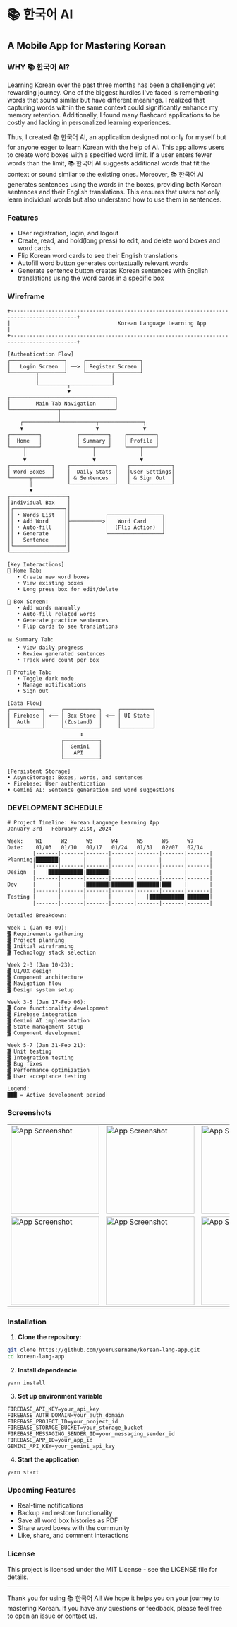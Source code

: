 # 📚 한국어 AI

## A Mobile App for Mastering Korean

### WHY 📚 한국어 AI?

Learning Korean over the past three months has been a challenging yet rewarding journey. One of the biggest hurdles I've faced is remembering words that sound similar but have different meanings. I realized that capturing words within the same context could significantly enhance my memory retention. Additionally, I found many flashcard applications to be costly and lacking in personalized learning experiences.

Thus, I created 📚 한국어 AI, an application designed not only for myself but for anyone eager to learn Korean with the help of AI. This app allows users to create word boxes with a specified word limit. If a user enters fewer words than the limit, 📚 한국어 AI suggests additional words that fit the context or sound similar to the existing ones. Moreover, 📚 한국어 AI generates sentences using the words in the boxes, providing both Korean sentences and their English translations. This ensures that users not only learn individual words but also understand how to use them in sentences.

### Features

- User registration, login, and logout
- Create, read, and hold(long press) to edit, and delete word boxes and word cards
- Flip Korean word cards to see their English translations
- Autofill word button generates contextually relevant words
- Generate sentence button creates Korean sentences with English translations using the word cards in a specific box

### Wireframe

```plaintext
+-------------------------------------------------------------------------------------------+
|                                  Korean Language Learning App                             |
+-------------------------------------------------------------------------------------------+

[Authentication Flow]
┌─────────────────┐     ┌─────────────────┐
│   Login Screen  │ ──> │ Register Screen │
└────────┬────────┘     └────────┬────────┘
         │                       │
         └─────────┬─────────────┘
                   ▼
┌─────────────────────────────────┐
│        Main Tab Navigation      │
└───────────────┬─────────────────┘
                │
    ┌───────────┴───────────┬──────────────┐
    ▼                       ▼              ▼
┌─────────┐           ┌─────────┐    ┌─────────┐
│  Home   │           │ Summary │    │ Profile │
└────┬────┘           └────┬────┘    └────┬────┘
     │                     │              │
     ▼                     ▼              ▼
┌─────────────┐    ┌──────────────┐   ┌─────────────┐
│ Word Boxes  │    │  Daily Stats │   │User Settings│
└──────┬──────┘    │ & Sentences  │   │ & Sign Out  │
       │           └──────────────┘   └─────────────┘
       ▼
┌──────────────────┐
│Individual Box    │
│┌────────────────┐│
││ • Words List   ││           ┌─────────────────┐
││ • Add Word     │├──────────>│   Word Card     │
││ • Auto-fill    ││           │  (Flip Action)  │
││ • Generate     ││           └─────────────────┘
││   Sentence     ││
│└────────────────┘│
└──────────────────┘

[Key Interactions]
📱 Home Tab:
   • Create new word boxes
   • View existing boxes
   • Long press box for edit/delete

🎯 Box Screen:
   • Add words manually
   • Auto-fill related words
   • Generate practice sentences
   • Flip cards to see translations

📊 Summary Tab:
   • View daily progress
   • Review generated sentences
   • Track word count per box

👤 Profile Tab:
   • Toggle dark mode
   • Manage notifications
   • Sign out

[Data Flow]
┌──────────┐     ┌───────────┐     ┌──────────┐
│ Firebase │ <── │ Box Store │ <── │ UI State │
│  Auth    │     │(Zustand)  │     │          │
└──────────┘     └───────────┘     └──────────┘
                       ↕
                 ┌───────────┐
                 │  Gemini   │
                 │   API     │
                 └───────────┘

[Persistent Storage]
• AsyncStorage: Boxes, words, and sentences
• Firebase: User authentication
• Gemini AI: Sentence generation and word suggestions
```

### DEVELOPMENT SCHEDULE

```plaintext
# Project Timeline: Korean Language Learning App
January 3rd - February 21st, 2024

Week:    W1      W2      W3      W4      W5      W6      W7
Date:    01/03   01/10   01/17   01/24   01/31   02/07   02/14   
        |-------|-------|-------|-------|-------|-------|-------|
Planning|███████|       |       |       |       |       |       |
        |-------|-------|-------|-------|-------|-------|-------|
Design  |   |███████████|███████|       |       |       |       |
        |-------|-------|-------|-------|-------|-------|-------|
Dev     |       |       |███████|███████|███████|███    |       |
        |-------|-------|-------|-------|-------|-------|-------|
Testing |       |       |       |       |   |███████████|███████|
        |-------|-------|-------|-------|-------|-------|-------|

Detailed Breakdown:

Week 1 (Jan 03-09):
▓ Requirements gathering
▓ Project planning
▓ Initial wireframing
▓ Technology stack selection

Week 2-3 (Jan 10-23):
▓ UI/UX design
▓ Component architecture
▓ Navigation flow
▓ Design system setup

Week 3-5 (Jan 17-Feb 06):
▓ Core functionality development
▓ Firebase integration
▓ Gemini AI implementation
▓ State management setup
▓ Component development

Week 5-7 (Jan 31-Feb 21):
▓ Unit testing
▓ Integration testing
▓ Bug fixes
▓ Performance optimization
▓ User acceptance testing

Legend:
███ = Active development period

```

### Screenshots

<table>
    <tr>
        <td><img src="./assets/app_screenshots/image-1.png" alt="App Screenshot" width="200"/></td>
        <td><img src="./assets/app_screenshots/image-2.png" alt="App Screenshot" width="200"/></td>
        <td><img src="./assets/app_screenshots/image-3.png" alt="App Screenshot" width="200"/></td>
        <td><img src="./assets/app_screenshots/image-4.png" alt="App Screenshot" width="200"/></td>
    </tr>
    <tr>
        <td><img src="./assets/app_screenshots/image-5.png" alt="App Screenshot" width="200"/></td>
        <td><img src="./assets/app_screenshots/image-6.png" alt="App Screenshot" width="200"/></td>
        <td><img src="./assets/app_screenshots/image-7.png" alt="App Screenshot" width="200"/></td>
        <td><img src="./assets/app_screenshots/image-8.png" alt="App Screenshot" width="200"/></td>
    </tr>
</table>

### Installation

1. **Clone the repository:**

```sh
git clone https://github.com/yourusername/korean-lang-app.git
cd korean-lang-app
```

2. **Install dependencie**

```ssh
yarn install
```

3. **Set up environment variable**

```ssh
FIREBASE_API_KEY=your_api_key
FIREBASE_AUTH_DOMAIN=your_auth_domain
FIREBASE_PROJECT_ID=your_project_id
FIREBASE_STORAGE_BUCKET=your_storage_bucket
FIREBASE_MESSAGING_SENDER_ID=your_messaging_sender_id
FIREBASE_APP_ID=your_app_id
GEMINI_API_KEY=your_gemini_api_key
```

4. **Start the application**

```ssh
yarn start
```

### Upcoming Features

- Real-time notifications
- Backup and restore functionality
- Save all word box histories as PDF
- Share word boxes with the community
- Like, share, and comment interactions

### License

This project is licensed under the MIT License - see the LICENSE file for details.

---

Thank you for using 📚 한국어 AI! We hope it helps you on your journey to mastering Korean. If you have any questions or feedback, please feel free to open an issue or contact us.
